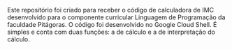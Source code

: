 Este repositório foi criado para receber o código de calculadora de IMC desenvolvido para o componente curricular Linguagem de Programação da faculdade Pitágoras.
O código foi desenvolvido no Google Cloud Shell. 
É simples e conta com duas funções: a de cálculo e a de interpretação do cálculo.
